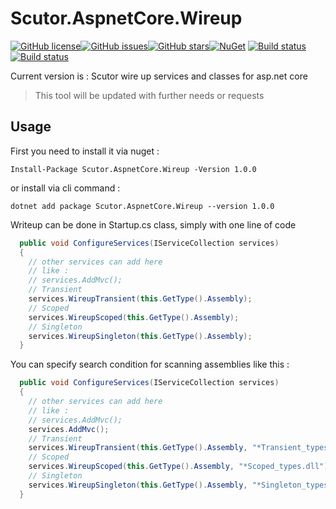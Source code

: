 # Scutor.AspnetCore.Wireup

[![GitHub license](https://img.shields.io/github/license/MDP66/Scutor.AspnetCore.Wireup.png)](https://github.com/MDP66/Scutor.AspnetCore.Wireup/blob/master/LICENSE)[![GitHub issues](https://img.shields.io/github/issues/MDP66/Scutor.AspnetCore.Wireup.png)](https://github.com/MDP66/Scutor.AspnetCore.Wireup/issues)[![GitHub stars](https://img.shields.io/github/stars/MDP66/Scutor.AspnetCore.Wireup.png)](https://github.com/MDP66/Scutor.AspnetCore.Wireup/stargazers)[![NuGet](https://img.shields.io/nuget/v/Nuget.Core.png)](https://www.nuget.org/packages/Scutor.AspnetCore.Wireup/)
[![Build status](https://ci.appveyor.com/api/projects/status/jfwak85h40v4dv6u?svg=true)](https://ci.appveyor.com/project/MDP66/scutor-aspnetcore-wireup)
[![Build status](https://ci.appveyor.com/api/projects/status/jfwak85h40v4dv6u/branch/master?svg=true)](https://ci.appveyor.com/project/MDP66/scutor-aspnetcore-wireup/branch/master)


Current version is : 
Scutor wire up services and classes for asp.net core
> This tool will be updated with further needs or requests

## Usage
First you need to install it via nuget :
```
Install-Package Scutor.AspnetCore.Wireup -Version 1.0.0
```

or install via cli command :
```
dotnet add package Scutor.AspnetCore.Wireup --version 1.0.0
```


Writeup can be done in Startup.cs class, simply with one line of code 

```csharp
  public void ConfigureServices(IServiceCollection services)
  {
    // other services can add here
    // like :
    // services.AddMvc();
    // Transient
    services.WireupTransient(this.GetType().Assembly);            
    // Scoped
    services.WireupScoped(this.GetType().Assembly);            
    // Singleton
    services.WireupSingleton(this.GetType().Assembly);            
  }
```

You can specify search condition for scanning assemblies like this :
```csharp
  public void ConfigureServices(IServiceCollection services)
  {
    // other services can add here
    // like :
    // services.AddMvc();
    services.AddMvc();
    // Transient
    services.WireupTransient(this.GetType().Assembly, "*Transient_types.dll");            
    // Scoped
    services.WireupScoped(this.GetType().Assembly, "*Scoped_types.dll");            
    // Singleton
    services.WireupSingleton(this.GetType().Assembly, "*Singleton_types.dll");            
  }
```
